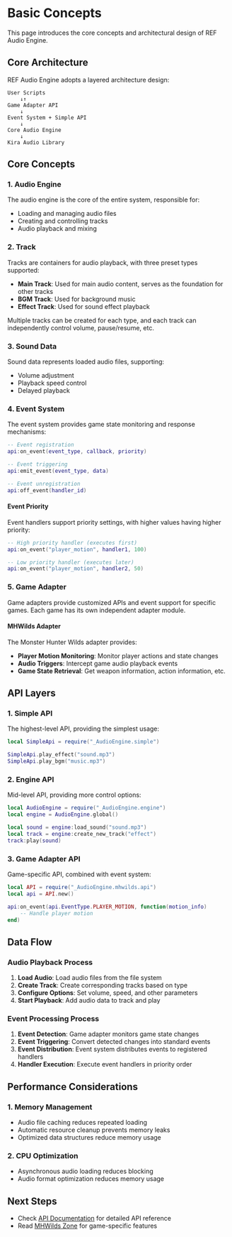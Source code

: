 # Basic Concepts

This page introduces the core concepts and architectural design of REF Audio Engine.

## Core Architecture

REF Audio Engine adopts a layered architecture design:

```
User Scripts
    ↓↑
Game Adapter API
    ↓
Event System + Simple API
    ↓
Core Audio Engine
    ↓
Kira Audio Library
```

## Core Concepts

### 1. Audio Engine

The audio engine is the core of the entire system, responsible for:
- Loading and managing audio files
- Creating and controlling tracks
- Audio playback and mixing

### 2. Track

Tracks are containers for audio playback, with three preset types supported:

- **Main Track**: Used for main audio content, serves as the foundation for other tracks
- **BGM Track**: Used for background music
- **Effect Track**: Used for sound effect playback

Multiple tracks can be created for each type, and each track can independently control volume, pause/resume, etc.

### 3. Sound Data

Sound data represents loaded audio files, supporting:
- Volume adjustment
- Playback speed control
- Delayed playback

### 4. Event System

The event system provides game state monitoring and response mechanisms:

```lua
-- Event registration
api:on_event(event_type, callback, priority)

-- Event triggering
api:emit_event(event_type, data)

-- Event unregistration
api:off_event(handler_id)
```

#### Event Priority

Event handlers support priority settings, with higher values having higher priority:

```lua
-- High priority handler (executes first)
api:on_event("player_motion", handler1, 100)

-- Low priority handler (executes later)
api:on_event("player_motion", handler2, 50)
```

### 5. Game Adapter

Game adapters provide customized APIs and event support for specific games. Each game has its own independent adapter module.

#### MHWilds Adapter

The Monster Hunter Wilds adapter provides:

- **Player Motion Monitoring**: Monitor player actions and state changes
- **Audio Triggers**: Intercept game audio playback events
- **Game State Retrieval**: Get weapon information, action information, etc.

## API Layers

### 1. Simple API

The highest-level API, providing the simplest usage:

```lua
local SimpleApi = require("_AudioEngine.simple")

SimpleApi.play_effect("sound.mp3")
SimpleApi.play_bgm("music.mp3")
```

### 2. Engine API

Mid-level API, providing more control options:

```lua
local AudioEngine = require("_AudioEngine.engine")
local engine = AudioEngine.global()

local sound = engine:load_sound("sound.mp3")
local track = engine:create_new_track("effect")
track:play(sound)
```

### 3. Game Adapter API

Game-specific API, combined with event system:

```lua
local API = require("_AudioEngine.mhwilds.api")
local api = API.new()

api:on_event(api.EventType.PLAYER_MOTION, function(motion_info)
    -- Handle player motion
end)
```

## Data Flow

### Audio Playback Process

1. **Load Audio**: Load audio files from the file system
2. **Create Track**: Create corresponding tracks based on type
3. **Configure Options**: Set volume, speed, and other parameters
4. **Start Playback**: Add audio data to track and play

### Event Processing Process

1. **Event Detection**: Game adapter monitors game state changes
2. **Event Triggering**: Convert detected changes into standard events
3. **Event Distribution**: Event system distributes events to registered handlers
4. **Handler Execution**: Execute event handlers in priority order

## Performance Considerations

### 1. Memory Management

- Audio file caching reduces repeated loading
- Automatic resource cleanup prevents memory leaks
- Optimized data structures reduce memory usage

### 2. CPU Optimization

- Asynchronous audio loading reduces blocking
- Audio format optimization reduces memory usage

## Next Steps

- Check [API Documentation](/en/api/core) for detailed API reference
- Read [MHWilds Zone](/en/games/mhwilds/) for game-specific features

<script setup>
import TranslationWarning from '../../.vitepress/components/TranslationWarning.vue'
</script>

<TranslationWarning />
